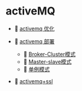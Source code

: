 # activeMQ

- 📄 [activemq 优化](activeMQ/activemq%20优化.md)
- 📑 [activemq 部署](activeMQ/activemq%20部署.md)

  - 📄 [Broker-Cluster模式](activeMQ/activemq%20部署/Broker-Cluster模式.md)
  - 📄 [Master-slave模式](activeMQ/activemq%20部署/Master-slave模式.md)
  - 📄 [单例模式](activeMQ/activemq%20部署/单例模式.md)
- 📄 [activemq+ssl](activeMQ/activemq+ssl.md)

‍

